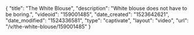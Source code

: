 {
    "title": "The White Blouse",
    "description": "White blouse does not have to be boring.",
    "videoid": "159001485",
    "date_created": "1523642621",
    "date_modified": "1524336581",
    "type": "captivate",
    "layout": "video",
    "url": "\/v\/the-white-blouse\/159001485"
}